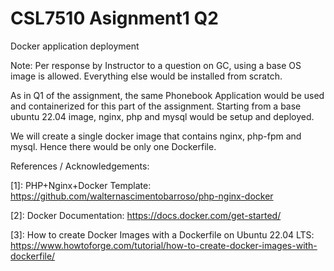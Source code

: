 # CSL7510 Asignment1 Q2

Docker application deployment

Note: Per response by Instructor to a question on GC, using a base OS image is allowed. Everything else would be installed from scratch.

As in Q1 of the assignment, the same Phonebook Application would be used and containerized for this part of the assignment. Starting from a base ubuntu 22.04 image, nginx, php and mysql would be setup and deployed.

We will create a single docker image that contains nginx, php-fpm and mysql. Hence there would be only one Dockerfile.


References / Acknowledgements:

[1]: PHP+Nginx+Docker Template: https://github.com/walternascimentobarroso/php-nginx-docker

[2]: Docker Documentation: https://docs.docker.com/get-started/

[3]: How to create Docker Images with a Dockerfile on Ubuntu 22.04 LTS: https://www.howtoforge.com/tutorial/how-to-create-docker-images-with-dockerfile/
